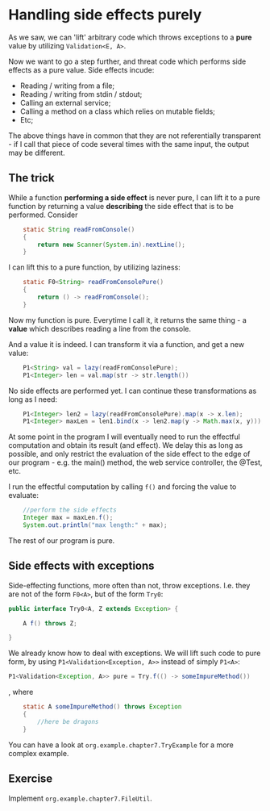 # Handling side effects purely

As we saw, we can 'lift' arbitrary code which throws exceptions to a **pure**
value by utilizing `Validation<E, A>`.

Now we want to go a step further, and threat code which performs side effects
as a pure value. Side effects incude:

- Reading / writing from a file;
- Reading / writing from stdin / stdout;
- Calling an external service;
- Calling a method on a class which relies on mutable fields;
- Etc;

The above things have in common that they are not referentially transparent - 
if I call that piece of code several times with the same input, the output
may be different.

## The trick

While a function **performing a side effect** is never pure, I can lift it to a pure function
by returning a value **describing** the side effect that is to be performed. Consider

```java
    static String readFromConsole()
    {
        return new Scanner(System.in).nextLine();
    }
```

I can lift this to a pure function, by utilizing laziness:

```java
    static F0<String> readFromConsolePure() 
    {
        return () -> readFromConsole();
    }
```

Now my function is pure. Everytime I call it, it returns the same thing - a **value** which describes
reading a line from the console.

And a value it is indeed. I can transform it via a function, and get a new value:

```java
    P1<String> val = lazy(readFromConsolePure);
    P1<Integer> len = val.map(str -> str.length())
```

No side effects are performed yet. I can continue these transformations as long as I need:

```java
    P1<Integer> len2 = lazy(readFromConsolePure).map(x -> x.len);
    P1<Integer> maxLen = len1.bind(x -> len2.map(y -> Math.max(x, y)));
```


At some point in the program I will eventually need to run the effectful computation and obtain its result
(and effect). We delay this as long as possible, and only restrict the evaluation of the side effect
to the edge of our program - e.g. the main() method, the web service controller, the @Test, etc.

I run the effectful computation by calling `f()` and forcing the value to evaluate:

```java
    //perform the side effects
    Integer max = maxLen.f();
    System.out.println("max length:" + max);
```  

The rest of our program is pure.


## Side effects with exceptions

Side-effecting functions, more often than not, throw exceptions. I.e. they are not of the form `F0<A>`,
but of the form `Try0`:

```java
public interface Try0<A, Z extends Exception> {

    A f() throws Z;

}
```

We already know how to deal with exceptions. We will lift such code to pure form, by using
`P1<Validation<Exception, A>>` instead of simply `P1<A>`:

```java
P1<Validation<Exception, A>> pure = Try.f(() -> someImpureMethod())
```
, where 
```java
    static A someImpureMethod() throws Exception
    {
        //here be dragons
    }
```

You can have a look at `org.example.chapter7.TryExample` for a more complex example.

## Exercise

Implement `org.example.chapter7.FileUtil`.
